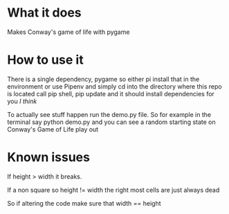 # What it does
Makes Conway's game of life with pygame

# How to use it
There is a single dependency, pygame so either pi install that
in the environment or use Pipenv and simply cd into the directory
where this repo is located call pip shell, pip update and it should
install dependencies for you *I think*

To actually see stuff happen run the demo.py file. So for example
in the terminal say python demo.py and you can see a random starting
state on Conway's Game of Life play out

# Known issues
If height > width it breaks.

If a non square so height != width the right most cells are just
always dead

So if altering the code make sure that width == height 